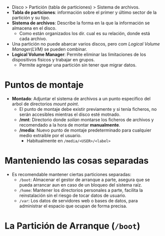 * Disco > Partición (tabla de particiones) > Sistema de archivos.
* **Tabla de particiones**: información sobre el primer y último sector de la partición y su tipo.
* **Sistema de archivos**: Describe la forma en la que la información se almacena en el disco. 
  * Como están organizados los dir. cual es su relación, donde está cada archivo.
* Una partición no puede abarcar varios discos, pero com _Logical Volume Manager(LVM)_ se pueden combinar.
* **Logical Volume Manager**: Permite eliminar las limitaciones de los dispositivos físicos y trabajar en grupos.
  * Permite agregar una partición sin tener que migrar datos.
# Puntos de montaje
* **Montado**: Adjuntar el sistema de archivos a un punto especifico del arbol de directorios _mount point_.
  * El punto de montaje debe existir previamente y si tenía ficheros, no serán accesibles mientras el disco esté motnado.
  * **/mnt**: Directorio donde _solían_ montarse los ficheros de archivos y recomendado a la hora de montar **manualmente**.
  * **/media**: Nuevo punto de montaje predeterminado para cualquier medio extraible por el usuario.
    * Habitualmente en `/media/<USER>/<label>`
# Manteniendo las cosas separadas
* Es recomendable mantener ciertas particiones separadas:
  * `/boot`: Almacenar el gestor de arranque a parte, asegura que se pueda arrancar aun en caso de un bloqueo del sistema raíz.
  * `/home`: Mantener los directorios personales a parte, facilita la reinstalación sin el riesgo de tocar datos de usuario.
  * `/var`: Los datos de servidores web o bases de datos, para administrar el espacio que ocupan de forma precisa.
# La Partición de Arranque (`/boot`)
